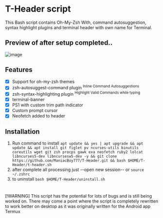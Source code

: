 # T-Header script
This Bash script contains Oh-My-Zsh With, command autosuggestion, syntax highlight plugins and terminal header with own name for Terminal. 
## Preview of after setup completed..
![image](https://github.com/ManiacBoy777/T-Header/assets/29928632/c5c270b7-e13f-4f2d-9a6b-a43d982cacb8)

## Features

- [x] Support for oh-my-zsh themes
- [x] zsh-autosuggest-command plugin
      <sup>Inline Command Autosuggestions</sup>
- [x] zsh-syntax-highlighting plugin
      <sup>Highlight Valid Commands while typing</sup>
- [x] terminal-banner
- [x] PS1 with custom trim path indicator
- [x] Custom prompt cursor
- [x] Neofetch added to header

## Installation

1. Run command to install `apt update && yes | apt upgrade && apt update && apt install git figlet pv ncurses-utils binutils coreutils wget git zsh procps gawk exa neofetch ruby2 lolcat libncurses5-dev libncursesw5-dev -y && git clone https://github.com/ManiacBoy777/T-Header.git && bash $HOME/T-Header/t-header.sh`
2. after complete all processing just --open new session-- or `source ~/.zshrc`
3. to uninstall `bash $HOME/T-Header/uninstall.sh`
#

[!WARNING]
This script has the potential for lots of bugs and is still being worked on. There may come a point where the script is completely rewritten to work better on desktop as it was originally written for the Android app Termux

